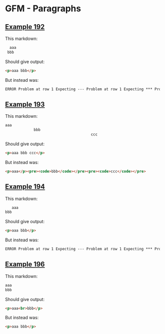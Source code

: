 # GFM - Paragraphs

## [Example 192](https://spec.commonmark.org/0.29/#example-192)

This markdown:

```markdown
  aaa
 bbb

```

Should give output:

```html
<p>aaa bbb</p>
```

But instead was:

```html
ERROR Problem at row 1 Expecting --- Problem at row 1 Expecting *** Problem at row 1 Expecting ___
```
## [Example 193](https://spec.commonmark.org/0.29/#example-193)

This markdown:

```markdown
aaa
             bbb
                                       ccc

```

Should give output:

```html
<p>aaa bbb ccc</p>
```

But instead was:

```html
<p>aaa</p><pre><code>bbb</code></pre><pre><code>ccc</code></pre>
```
## [Example 194](https://spec.commonmark.org/0.29/#example-194)

This markdown:

```markdown
   aaa
bbb

```

Should give output:

```html
<p>aaa bbb</p>
```

But instead was:

```html
ERROR Problem at row 1 Expecting --- Problem at row 1 Expecting *** Problem at row 1 Expecting ___
```
## [Example 196](https://spec.commonmark.org/0.29/#example-196)

This markdown:

```markdown
aaa     
bbb     

```

Should give output:

```html
<p>aaa<br>bbb</p>
```

But instead was:

```html
<p>aaa bbb</p>
```
